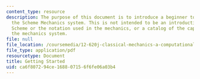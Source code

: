 ```yaml
---
content_type: resource
description: The purpose of this document is to introduce a beginner to the use of
  the Scheme Mechanics system. This is not intended to be an introduction to the language
  Scheme or the notation used in the mechanics, or a catalog of the capabilities of
  the mechanics system.
file: null
file_location: /coursemedia/12-620j-classical-mechanics-a-computational-approach-fall-2008/ca6f807294ce168807156f6fe06a03b4_MIT12_620Jf08_study01.pdf
file_type: application/pdf
resourcetype: Document
title: Getting Started
uid: ca6f8072-94ce-1688-0715-6f6fe06a03b4
---
```


